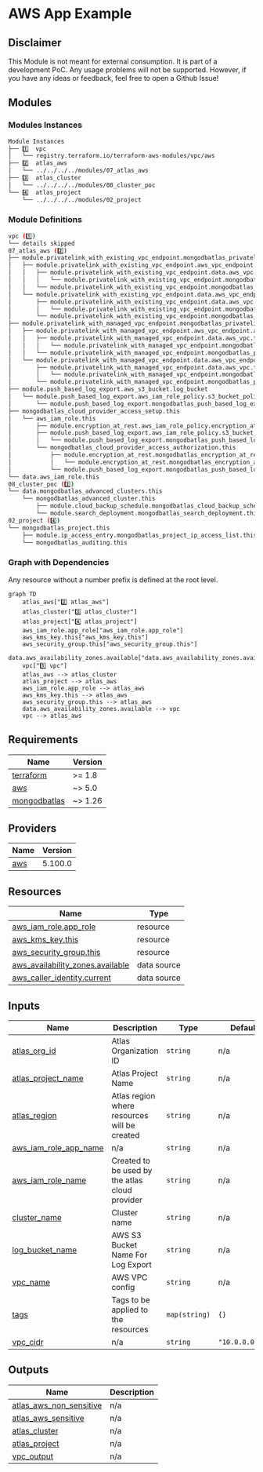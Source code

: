# AWS App Example
<!-- BEGIN_DISCLAIMER -->
## Disclaimer
This Module is not meant for external consumption.
It is part of a development PoC.
Any usage problems will not be supported.
However, if you have any ideas or feedback, feel free to open a Github Issue!

<!-- END_DISCLAIMER -->

<!-- BEGIN_MODULES -->
## Modules

### Modules Instances
```sh
Module Instances
├── 1️⃣  vpc
│   └── registry.terraform.io/terraform-aws-modules/vpc/aws
├── 2️⃣  atlas_aws
│   └── ../../../../modules/07_atlas_aws
├── 3️⃣  atlas_cluster
│   └── ../../../../modules/08_cluster_poc
└── 4️⃣  atlas_project
    └── ../../../../modules/02_project
```
### Module Definitions

```sh
vpc (1️⃣)
└── details skipped
07_atlas_aws (2️⃣)
├── module.privatelink_with_existing_vpc_endpoint.mongodbatlas_privatelink_endpoint.mongodb_endpoint
│   ├── module.privatelink_with_existing_vpc_endpoint.aws_vpc_endpoint.aws_endpoint
│   │   ├── module.privatelink_with_existing_vpc_endpoint.data.aws_vpc.this
│   │   │   └── module.privatelink_with_existing_vpc_endpoint.mongodbatlas_project_ip_access_list.access_list_vpc_cidr_block
│   │   └── module.privatelink_with_existing_vpc_endpoint.mongodbatlas_privatelink_endpoint_service.private_endpoint
│   └── module.privatelink_with_existing_vpc_endpoint.data.aws_vpc_endpoint.this
│       ├── module.privatelink_with_existing_vpc_endpoint.data.aws_vpc.this
│       │   └── module.privatelink_with_existing_vpc_endpoint.mongodbatlas_project_ip_access_list.access_list_vpc_cidr_block
│       └── module.privatelink_with_existing_vpc_endpoint.mongodbatlas_privatelink_endpoint_service.private_endpoint
├── module.privatelink_with_managed_vpc_endpoint.mongodbatlas_privatelink_endpoint.mongodb_endpoint
│   ├── module.privatelink_with_managed_vpc_endpoint.aws_vpc_endpoint.aws_endpoint
│   │   ├── module.privatelink_with_managed_vpc_endpoint.data.aws_vpc.this
│   │   │   └── module.privatelink_with_managed_vpc_endpoint.mongodbatlas_project_ip_access_list.access_list_vpc_cidr_block
│   │   └── module.privatelink_with_managed_vpc_endpoint.mongodbatlas_privatelink_endpoint_service.private_endpoint
│   └── module.privatelink_with_managed_vpc_endpoint.data.aws_vpc_endpoint.this
│       ├── module.privatelink_with_managed_vpc_endpoint.data.aws_vpc.this
│       │   └── module.privatelink_with_managed_vpc_endpoint.mongodbatlas_project_ip_access_list.access_list_vpc_cidr_block
│       └── module.privatelink_with_managed_vpc_endpoint.mongodbatlas_privatelink_endpoint_service.private_endpoint
├── module.push_based_log_export.aws_s3_bucket.log_bucket
│   └── module.push_based_log_export.aws_iam_role_policy.s3_bucket_policy
│       └── module.push_based_log_export.mongodbatlas_push_based_log_export.this
├── mongodbatlas_cloud_provider_access_setup.this
│   └── aws_iam_role.this
│       ├── module.encryption_at_rest.aws_iam_role_policy.encryption_at_rest_policy
│       ├── module.push_based_log_export.aws_iam_role_policy.s3_bucket_policy
│       │   └── module.push_based_log_export.mongodbatlas_push_based_log_export.this
│       └── mongodbatlas_cloud_provider_access_authorization.this
│           ├── module.encryption_at_rest.mongodbatlas_encryption_at_rest.this
│           │   └── module.encryption_at_rest.mongodbatlas_encryption_at_rest_private_endpoint.this
│           └── module.push_based_log_export.mongodbatlas_push_based_log_export.this
└── data.aws_iam_role.this
08_cluster_poc (3️⃣)
└── data.mongodbatlas_advanced_clusters.this
    └── mongodbatlas_advanced_cluster.this
        ├── module.cloud_backup_schedule.mongodbatlas_cloud_backup_schedule.this
        └── module.search_deployment.mongodbatlas_search_deployment.this
02_project (4️⃣)
└── mongodbatlas_project.this
    ├── module.ip_access_entry.mongodbatlas_project_ip_access_list.this
    └── mongodbatlas_auditing.this
```

### Graph with Dependencies
Any resource without a number prefix is defined at the root level.

```mermaid
graph TD
    atlas_aws["2️⃣ atlas_aws"]
    atlas_cluster["3️⃣ atlas_cluster"]
    atlas_project["4️⃣ atlas_project"]
    aws_iam_role.app_role["aws_iam_role.app_role"]
    aws_kms_key.this["aws_kms_key.this"]
    aws_security_group.this["aws_security_group.this"]
    data.aws_availability_zones.available["data.aws_availability_zones.available"]
    vpc["1️⃣ vpc"]
    atlas_aws --> atlas_cluster
    atlas_project --> atlas_aws
    aws_iam_role.app_role --> atlas_aws
    aws_kms_key.this --> atlas_aws
    aws_security_group.this --> atlas_aws
    data.aws_availability_zones.available --> vpc
    vpc --> atlas_aws
```
<!-- END_MODULES -->

<!-- BEGIN_TF_EXAMPLES -->

<!-- END_TF_EXAMPLES -->

<!-- BEGIN_TF_DOCS -->
## Requirements

| Name | Version |
|------|---------|
| <a name="requirement_terraform"></a> [terraform](#requirement\_terraform) | >= 1.8 |
| <a name="requirement_aws"></a> [aws](#requirement\_aws) | ~> 5.0 |
| <a name="requirement_mongodbatlas"></a> [mongodbatlas](#requirement\_mongodbatlas) | ~> 1.26 |

## Providers

| Name | Version |
|------|---------|
| <a name="provider_aws"></a> [aws](#provider\_aws) | 5.100.0 |

## Resources

| Name | Type |
|------|------|
| [aws_iam_role.app_role](https://registry.terraform.io/providers/hashicorp/aws/latest/docs/resources/iam_role) | resource |
| [aws_kms_key.this](https://registry.terraform.io/providers/hashicorp/aws/latest/docs/resources/kms_key) | resource |
| [aws_security_group.this](https://registry.terraform.io/providers/hashicorp/aws/latest/docs/resources/security_group) | resource |
| [aws_availability_zones.available](https://registry.terraform.io/providers/hashicorp/aws/latest/docs/data-sources/availability_zones) | data source |
| [aws_caller_identity.current](https://registry.terraform.io/providers/hashicorp/aws/latest/docs/data-sources/caller_identity) | data source |

## Inputs

| Name | Description | Type | Default | Required |
|------|-------------|------|---------|:--------:|
| <a name="input_atlas_org_id"></a> [atlas\_org\_id](#input\_atlas\_org\_id) | Atlas Organization ID | `string` | n/a | yes |
| <a name="input_atlas_project_name"></a> [atlas\_project\_name](#input\_atlas\_project\_name) | Atlas Project Name | `string` | n/a | yes |
| <a name="input_atlas_region"></a> [atlas\_region](#input\_atlas\_region) | Atlas region where resources will be created | `string` | n/a | yes |
| <a name="input_aws_iam_role_app_name"></a> [aws\_iam\_role\_app\_name](#input\_aws\_iam\_role\_app\_name) | n/a | `string` | n/a | yes |
| <a name="input_aws_iam_role_name"></a> [aws\_iam\_role\_name](#input\_aws\_iam\_role\_name) | Created to be used by the atlas cloud provider | `string` | n/a | yes |
| <a name="input_cluster_name"></a> [cluster\_name](#input\_cluster\_name) | Cluster name | `string` | n/a | yes |
| <a name="input_log_bucket_name"></a> [log\_bucket\_name](#input\_log\_bucket\_name) | AWS S3 Bucket Name For Log Export | `string` | n/a | yes |
| <a name="input_vpc_name"></a> [vpc\_name](#input\_vpc\_name) | AWS VPC config | `string` | n/a | yes |
| <a name="input_tags"></a> [tags](#input\_tags) | Tags to be applied to the resources | `map(string)` | `{}` | no |
| <a name="input_vpc_cidr"></a> [vpc\_cidr](#input\_vpc\_cidr) | n/a | `string` | `"10.0.0.0/16"` | no |

## Outputs

| Name | Description |
|------|-------------|
| <a name="output_atlas_aws_non_sensitive"></a> [atlas\_aws\_non\_sensitive](#output\_atlas\_aws\_non\_sensitive) | n/a |
| <a name="output_atlas_aws_sensitive"></a> [atlas\_aws\_sensitive](#output\_atlas\_aws\_sensitive) | n/a |
| <a name="output_atlas_cluster"></a> [atlas\_cluster](#output\_atlas\_cluster) | n/a |
| <a name="output_atlas_project"></a> [atlas\_project](#output\_atlas\_project) | n/a |
| <a name="output_vpc_output"></a> [vpc\_output](#output\_vpc\_output) | n/a |
<!-- END_TF_DOCS -->
